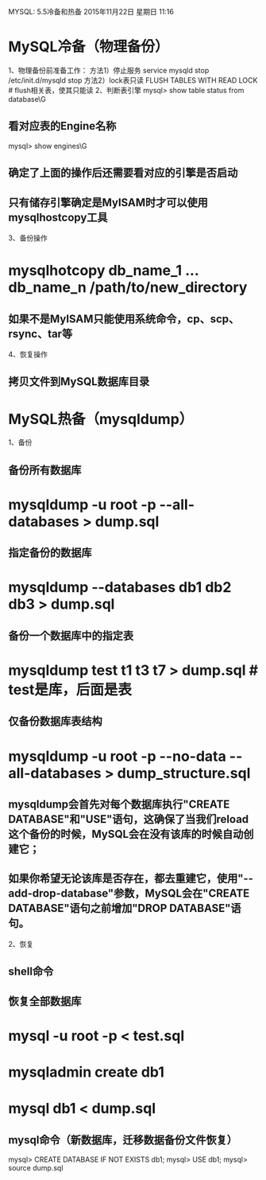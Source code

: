 MYSQL: 5.5冷备和热备
2015年11月22日 星期日
11:16
 
MySQL冷备（物理备份）
===============================================
1、物理备份前准备工作：
方法1）停止服务
service mysqld stop
/etc/init.d/mysqld stop
方法2）lock表只读
FLUSH TABLES WITH READ LOCK      # flush相关表，使其只能读
2、判断表引擎
mysql> show table status from database\G
## 看对应表的Engine名称
mysql> show engines\G
## 确定了上面的操作后还需要看对应的引擎是否启动
## 只有储存引擎确定是MyISAM时才可以使用mysqlhostcopy工具
3、备份操作
# mysqlhotcopy db_name_1 ... db_name_n /path/to/new_directory
## 如果不是MyISAM只能使用系统命令，cp、scp、rsync、tar等
4、恢复操作
## 拷贝文件到MySQL数据库目录
 
MySQL热备（mysqldump）
================================================
1、备份
## 备份所有数据库
# mysqldump -u root -p --all-databases > dump.sql
## 指定备份的数据库
# mysqldump --databases db1 db2 db3 > dump.sql
## 备份一个数据库中的指定表
# mysqldump test t1 t3 t7 > dump.sql          # test是库，后面是表
## 仅备份数据库表结构
# mysqldump -u root -p --no-data --all-databases > dump_structure.sql
 
## mysqldump会首先对每个数据库执行"CREATE DATABASE"和"USE"语句，这确保了当我们reload这个备份的时候，MySQL会在没有该库的时候自动创建它；
## 如果你希望无论该库是否存在，都去重建它，使用"--add-drop-database"参数，MySQL会在"CREATE DATABASE"语句之前增加"DROP DATABASE"语句。
 
2、恢复
## shell命令
## 恢复全部数据库
# mysql -u root -p < test.sql
# mysqladmin create db1
# mysql db1 < dump.sql
## mysql命令（新数据库，迁移数据备份文件恢复）
mysql> CREATE DATABASE IF NOT EXISTS db1;
mysql> USE db1;
mysql> source dump.sql
